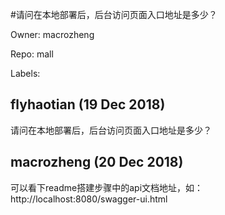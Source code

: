 #请问在本地部署后，后台访问页面入口地址是多少？

Owner: macrozheng

Repo: mall

Labels: 

## flyhaotian (19 Dec 2018)

请问在本地部署后，后台访问页面入口地址是多少？

## macrozheng (20 Dec 2018)

可以看下readme搭建步骤中的api文档地址，如：http://localhost:8080/swagger-ui.html

